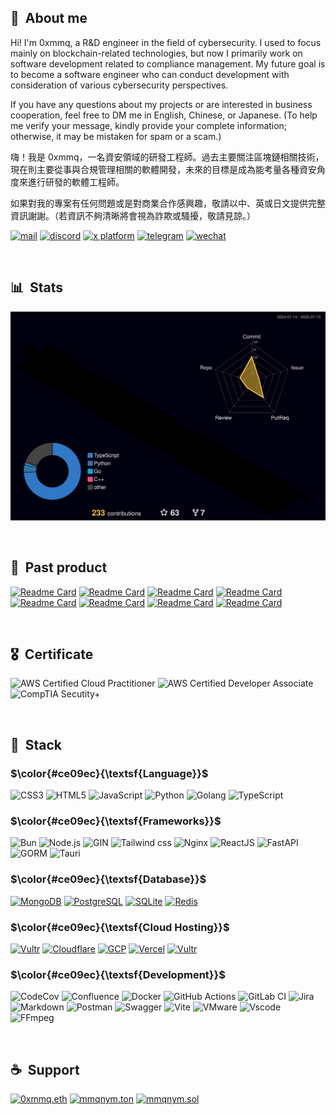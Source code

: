 ## 👋 &nbsp;About me

Hi! I'm 0xmmq, a R&D engineer in the field of cybersecurity. I used to focus mainly on blockchain-related technologies, but now I primarily work on software development related to compliance management. My future goal is to become a software engineer who can conduct development with consideration of various cybersecurity perspectives.

If you have any questions about my projects or are interested in business cooperation, feel free to DM me in English, Chinese, or Japanese. (To help me verify your message, kindly provide your complete information; otherwise, it may be mistaken for spam or a scam.)

嗨！我是 0xmmq，一名資安領域的研發工程師。過去主要關注區塊鏈相關技術，現在則主要從事與合規管理相關的軟體開發，未來的目標是成為能考量各種資安角度來進行研發的軟體工程師。

如果對我的專案有任何問題或是對商業合作感興趣，敬請以中、英或日文提供完整資訊謝謝。（若資訊不夠清晰將會視為詐欺或騷擾，敬請見諒。）

<div style="flex-direction: row; flex-wrap: wrap; gap: 5px">
  <a href="mailto:mail@mmq.dev"><img width="40px" src="./assets/mail.png" alt="mail"/></a>
  <a href="https://discord.com/users/556392934904430593"><img width="40px" src="./assets/discord.png" alt="discord"/></a>
  <a href="https://x.com/mmqnym"><img width="40px" src="./assets/twitter.png" alt="x platform"/></a>
  <a href="https://t.me/mmqnym"><img width="40px" src="./assets/telegram.png" alt="telegram"/></a>
  <a href="./assets/wechat_p.png"><img width="40px" src="./assets/wechat.png" alt="wechat"/></a>
</div>

&nbsp;
## 📊 &nbsp;Stats

![](./profile-3d-contrib/custom.svg)

&nbsp;

## 📌 &nbsp;Past product

<div style="flex-direction: row; flex-wrap: wrap; gap: 5px">
  <a href="https://github.com/mmqnym/quickcerts"><img width="350" src="https://github-api.mmq.dev/api/pin/?username=mmqnym&repo=quickcerts&bg_color=0d1116&title_color=ce09ec&text_color=a4aacb&icon_color=007ec6" alt="Readme Card"></a>
  <a href="https://github.com/mmqnym/NFT-Market-Sniper"><img width="350" src="https://github-api.mmq.dev/api/pin/?username=mmqnym&repo=NFT-Market-Sniper&bg_color=0d1116&title_color=ce09ec&text_color=a4aacb&icon_color=007ec6" alt="Readme Card"></a>
  <a href="https://github.com/mmqnym/Pwdport"><img width="350" src="https://github-api.mmq.dev/api/pin/?username=mmqnym&repo=Pwdport&bg_color=0d1116&title_color=ce09ec&text_color=a4aacb&icon_color=007ec6" alt="Readme Card"></a>
  <a href="https://github.com/mmqnym/Currency-Bot-using-Line-API"><img width="350" src="https://github-api.mmq.dev/api/pin/?username=mmqnym&repo=Currency-Bot-using-Line-API&bg_color=0d1116&title_color=ce09ec&text_color=a4aacb&icon_color=007ec6" alt="Readme Card"></a>
  <a href="https://github.com/mmqnym/Discord-NFT-Verifier-Client"><img width="350" src="https://github-api.mmq.dev/api/pin/?username=mmqnym&repo=Discord-NFT-Verifier-Client&bg_color=0d1116&title_color=ce09ec&text_color=a4aacb&icon_color=007ec6" alt="Readme Card"></a>
  <a href="https://github.com/mmqnym/Discord-NFT-Verifier-Server"><img width="350" src="https://github-api.mmq.dev/api/pin/?username=mmqnym&repo=Discord-NFT-Verifier-Server&bg_color=0d1116&title_color=ce09ec&text_color=a4aacb&icon_color=007ec6" alt="Readme Card"></a>
  <a href="https://github.com/mmqnym/GoInk"><img width="350" src="https://github-api.mmq.dev/api/pin/?username=mmqnym&repo=GoInk&bg_color=0d1116&title_color=ce09ec&text_color=a4aacb&icon_color=007ec6" alt="Readme Card"></a>
  <a href="https://github.com/mmqnym/tellme"><img width="350" src="https://github-api.mmq.dev/api/pin/?username=mmqnym&repo=tellme&bg_color=0d1116&title_color=ce09ec&text_color=a4aacb&icon_color=007ec6" alt="Readme Card"></a>
  
</p>

&nbsp;

## 🎖️ &nbsp;Certificate

<div style="flex-direction: row; flex-wrap: wrap; gap: 5px">
  <img src="https://images.credly.com/size/680x680/images/00634f82-b07f-4bbd-a6bb-53de397fc3a6/image.png" alt="AWS Certified Cloud Practitioner" width="15%"/>
  <img src="https://images.credly.com/size/680x680/images/b9feab85-1a43-4f6c-99a5-631b88d5461b/image.png" alt="AWS Certified Developer Associate" width="15%"/>
  <img src="https://images.credly.com/size/680x680/images/80d8a06a-c384-42bf-ad36-db81bce5adce/blob" alt="CompTIA Secutity+" width="15%"/>
</div>

&nbsp;

## 🔧 &nbsp;Stack

### $\color{#ce09ec}{\textsf{Language}}$

<div style="flex-direction: row; flex-wrap: wrap; gap: 5px">
  <img src="https://img.shields.io/badge/css3-%231572B6.svg?style=for-the-badge&logo=css3&logoColor=white" alt="CSS3"/>
  <img src="https://img.shields.io/badge/html5-%23E34F26.svg?style=for-the-badge&logo=html5&logoColor=white" alt="HTML5"/>
  <img src="https://img.shields.io/badge/JavaScript-323330?style=for-the-badge&logo=javascript&logoColor=F7DF1E" alt="JavaScript"/>
  <img src="https://img.shields.io/badge/Python-FFD43B?style=for-the-badge&logo=python&logoColor=blue" alt="Python"/>
  <img src="https://img.shields.io/badge/go-%2300ADD8.svg?style=for-the-badge&logo=go&logoColor=white" alt="Golang"/>
  <img src="https://img.shields.io/badge/TypeScript-007ACC?style=for-the-badge&logo=typescript&logoColor=white" alt="TypeScript"/>
</div>

### $\color{#ce09ec}{\textsf{Frameworks}}$

<div style="flex-direction: row; flex-wrap: wrap; gap: 5px">
  <img src="https://img.shields.io/badge/Bun-%23000000.svg?style=for-the-badge&logo=bun&logoColor=white" alt="Bun"/>
  <img src="https://img.shields.io/badge/Node.js-339933?style=for-the-badge&logo=nodedotjs&logoColor=white" alt="Node.js"/>
  <img src="https://img.shields.io/badge/Gin-008ECF?style=for-the-badge&logo=gin&logoColor=white" alt="GIN"/>
  <img src="https://img.shields.io/badge/Tailwind_CSS-38B2AC?style=for-the-badge&logo=tailwind-css&logoColor=white" alt="Tailwind css"/>
  <img src="https://img.shields.io/badge/Nginx-009639?style=for-the-badge&logo=nginx&logoColor=white" alt="Nginx"/>
  <img src="https://img.shields.io/badge/React-20232A?style=for-the-badge&logo=react&logoColor=61DAFB" alt="ReactJS"/>
  <img src="https://img.shields.io/badge/FastAPI-005571?style=for-the-badge&logo=fastapi" alt="FastAPI"/>
  <img src="https://img.shields.io/badge/gorm-%2300ADD8.svg?style=for-the-badge&logo=gorm&logoColor=white" alt="GORM"/>
  <img src="https://img.shields.io/badge/tauri-%2324C8DB.svg?style=for-the-badge&logo=tauri&logoColor=%23FFFFFF" alt="Tauri"/>
</div>

### $\color{#ce09ec}{\textsf{Database}}$

<div style="flex-direction: row; flex-wrap: wrap; gap: 5px">
  <a href="#"><img src="https://img.shields.io/badge/MongoDB-4EA94B?style=for-the-badge&logo=mongodb&logoColor=white" alt="MongoDB"/></a>
  <a href="#"><img src="https://img.shields.io/badge/postgres-%23316192.svg?style=for-the-badge&logo=postgresql&logoColor=white" alt="PostgreSQL"/></a>
  <a href="#"><img src="https://img.shields.io/badge/sqlite-%2307405e.svg?style=for-the-badge&logo=sqlite&logoColor=white" alt="SQLite"/></a>
  <a href="#"><img src="https://img.shields.io/badge/redis-%23DD0031.svg?style=for-the-badge&logo=redis&logoColor=white" alt="Redis"/></a>
</div>

### $\color{#ce09ec}{\textsf{Cloud Hosting}}$

<div style="flex-direction: row; flex-wrap: wrap; gap: 5px">
  <a href="#"><img src="https://img.shields.io/badge/AWS-%23FF9900.svg?style=for-the-badge&logo=amazonwebservices&logoColor=white" alt="Vultr"/></a>
  <a href="#"><img src="https://img.shields.io/badge/Cloudflare-F38020?style=for-the-badge&logo=Cloudflare&logoColor=white" alt="Cloudflare"/></a>
  <a href="#"><img src="https://img.shields.io/badge/GCP-4285F4?style=for-the-badge&logo=google-cloud&logoColor=white" alt="GCP"/></a>
  <a href="#"><img src="https://img.shields.io/badge/Vercel-000000?style=for-the-badge&logo=vercel&logoColor=white" alt="Vercel"/></a>
  <a href="#"><img src="https://img.shields.io/badge/Vultr-007BFC?style=for-the-badge&logo=Vultr&logoColor=white" alt="Vultr"/></a>
</div>


### $\color{#ce09ec}{\textsf{Development}}$

<div style="flex-direction: row; flex-wrap: wrap; gap: 5px">
  <img src="https://img.shields.io/badge/codecov-%23ff0077.svg?style=for-the-badge&logo=codecov&logoColor=white" alt="CodeCov"/>
  <img src="https://img.shields.io/badge/confluence-%23172BF4.svg?style=for-the-badge&logo=confluence&logoColor=white" alt="Confluence"/>
  <img src="https://img.shields.io/badge/Docker-2CA5E0?style=for-the-badge&logo=docker&logoColor=white" alt="Docker"/>
  <img src="https://img.shields.io/badge/github%20actions-%232671E5.svg?style=for-the-badge&logo=githubactions&logoColor=white" alt="GitHub Actions"/>
  <img src="https://img.shields.io/badge/gitlab%20ci-%23181717.svg?style=for-the-badge&logo=gitlab&logoColor=white" alt="GitLab CI"/>
  <img src="https://img.shields.io/badge/jira-%230A0FFF.svg?style=for-the-badge&logo=jira&logoColor=white" alt="Jira"/>
  <img src="https://img.shields.io/badge/Markdown-000000?style=for-the-badge&logo=markdown&logoColor=white" alt="Markdown"/>
  <img src="https://img.shields.io/badge/Postman-FF6C37?style=for-the-badge&logo=Postman&logoColor=white" alt="Postman"/>
  <img src="https://img.shields.io/badge/-Swagger-%23Clojure?style=for-the-badge&logo=swagger&logoColor=white" alt="Swagger">
  <img src="https://img.shields.io/badge/vite-%23646CFF.svg?style=for-the-badge&logo=vite&logoColor=white" alt="Vite">
  <img src="https://img.shields.io/badge/VMware-231f20?style=for-the-badge&logo=VMware&logoColor=white" alt="VMware">
  <img src="https://img.shields.io/badge/VSCode-0078D4?style=for-the-badge&logo=visual%20studio%20code&logoColor=white" alt="Vscode"/>
  <img src="https://shields.io/badge/FFmpeg-%23171717.svg?logo=ffmpeg&style=for-the-badge&labelColor=171717&logoColor=5cb85c" alt="FFmpeg"/>
</div>

&nbsp;
## ☕️ &nbsp;Support

<div style="flex-direction: row; flex-wrap: wrap; gap: 5px">
  <a href="https://etherscan.io/address/0x03762c4478518fbf036ed6062fe9035d2e6d0670"><img src="https://img.shields.io/badge/0xmmq.eth-3C3C3D?style=flat-square&logo=Ethereum&logoColor=white" alt="0xmmq.eth"/></a>
  <a href="https://tonviewer.com/mmqnym.ton"><img src="https://img.shields.io/badge/mmqnym.ton-0088cc?style=flat-square&logo=TON&logoColor=white" alt="mmqnym.ton"/></a>
  <a href="https://solscan.io/account/55r7FvKkcddtgSDfGLKuLwjgJ5o5QiKpopWK7GMgwE2A"><img src="https://img.shields.io/badge/mmqnym.sol-9945FF?style=flat-square&logo=SOLANA&logoColor=white" alt="mmqnym.sol"/></a>
</div>
